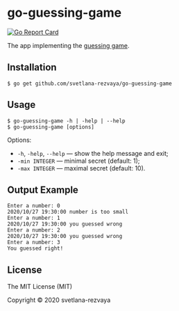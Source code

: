 # go-guessing-game

[![Go Report Card](https://goreportcard.com/badge/github.com/svetlana-rezvaya/go-guessing-game)](https://goreportcard.com/report/github.com/svetlana-rezvaya/go-guessing-game)

The app implementing the [guessing game](https://www.rosettacode.org/wiki/Guess_the_number).

## Installation

```
$ go get github.com/svetlana-rezvaya/go-guessing-game
```

## Usage

```
$ go-guessing-game -h | -help | --help
$ go-guessing-game [options]
```

Options:

- `-h`, `-help`, `--help` &mdash; show the help message and exit;
- `-min INTEGER` &mdash; minimal secret (default: 1);
- `-max INTEGER` &mdash; maximal secret (default: 10).

## Output Example

```
Enter a number: 0
2020/10/27 19:30:00 number is too small
Enter a number: 1
2020/10/27 19:30:00 you guessed wrong
Enter a number: 2
2020/10/27 19:30:00 you guessed wrong
Enter a number: 3
You guessed right!
```

## License

The MIT License (MIT)

Copyright &copy; 2020 svetlana-rezvaya
